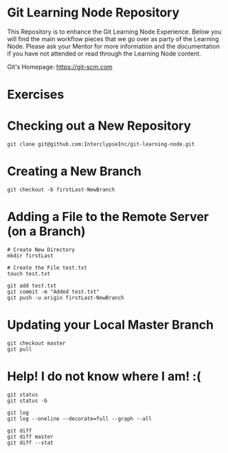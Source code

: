 Git Learning Node Repository
=

This Repository is to enhance the Git Learning Node Experience. Below you will find the main
workflow pieces that we go over as party of the Learning Node. Please ask your Mentor for 
more information and the documentation if you have not attended or read through the Learning
Node content.

Git's Homepage: https://git-scm.com

Exercises
==

Checking out a New Repository
===
```
git clone git@github.com:InterclypseInc/git-learning-node.git
```

Creating a New Branch
===
```
git checkout -b firstLast-NewBranch
```

Adding a File to the Remote Server (on a Branch)
===
```
# Create New Directory
mkdir firstLast

# Create the File test.txt
touch test.txt

git add test.txt
git commit -m "Added test.txt"
git push -u origin firstLast-NewBranch
```

Updating your Local Master Branch
===
```
git checkout master
git pull
```

Help! I do not know where I am!
:(
===
```
git status
git status -b

git log
git log --oneline --decorate=full --graph --all

git diff
git diff master
git diff --stat
```
